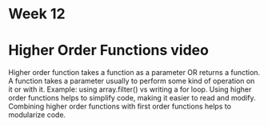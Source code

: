 # Week 12

# Higher Order Functions video
Higher order function takes a function as a parameter OR returns a function. A function takes a parameter usually to perform some kind of operation on it or with it. Example: using array.filter() vs writing a for loop. Using higher order functions helps to simplify code, making it easier to read and modify. Combining higher order functions with first order functions helps to modularize code. 